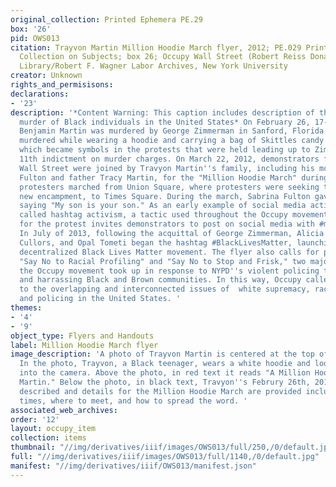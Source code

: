 ```yaml
---
original_collection: Printed Ephemera PE.29
box: '26'
pid: OWS013
citation: Trayvon Martin Million Hoodie March flyer, 2012; PE.029 Printed Ephemera
  Collection on Subjects; box 26; Occupy Wall Street (Robert Reiss Donation); Tamiment
  Library/Robert F. Wagner Labor Archives, New York University
creator: Unknown
rights_and_permisisons:
declarations:
- '23'
description: '*Content Warning: This caption includes description of the state sanctioned
  murder of Black individuals in the United States* On February 26, 17-year-old Travyon
  Benjamin Martin was murdered by George Zimmerman in Sanford, Florida. Trayvon was
  murdered while wearing a hoodie and carrying a bag of Skittles candy -- both of
  which became symbols in the protests that were held leading up to Zimmerman''s April
  11th indictment on murder charges. On March 22, 2012, demonstrators from Occupy
  Wall Street were joined by Travyon Martin''s family, including his mother Sabrina
  Fulton and father Tracy Martin, for the "Million Hoodie March" during which the
  protesters marched from Union Square, where protesters were seeking to set up a
  new encampment, to Times Square. During the march, Sabrina Fulton gave a speech
  saying "My son is your son." As an early example of social media activism, also
  called hashtag activism, a tactic used throughout the Occupy movement, the flyer
  for the protest invites demonstrators to post on social media with #millionhoodies.
  In July of 2013, following the acquittal of George Zimmerman, Alicia Garza, Patrisse
  Cullors, and Opal Tometi began the hashtag #BlackLivesMatter, launching the international,
  decentralized Black Lives Matter movement. The flyer also calls for protestors to
  "Say No to Racial Profiling" and "Say No to Stop and Frisk," two major issues that
  the Occupy movement took up in response to NYPD''s violent policing tactics of surveilling
  and harrassing Black and Brown communities. In this way, Occupy called attention
  to the overlapping and interconnected issues of  white supremacy, racialized violence,
  and policing in the United States. '
themes:
- '4'
- '9'
object_type: Flyers and Handouts
label: Million Hoodie March flyer
image_description: 'A photo of Trayvon Martin is centered at the top of a white page.
  In the photo, Trayvon, a Black teenager, wears a white hoodie and looks directly
  into the camera. Above the photo, in red text it reads "A Million Hoodies for Trayvon
  Martin." Below the photo, in black text, Travyon''s Februry 26th, 2012 murder is
  described and details for the Million Hoodie March are provided including dates,
  times, where to meet, and how to spread the word. '
associated_web_archives:
order: '12'
layout: occupy_item
collection: items
thumbnail: "//img/derivatives/iiif/images/OWS013/full/250,/0/default.jpg"
full: "//img/derivatives/iiif/images/OWS013/full/1140,/0/default.jpg"
manifest: "//img/derivatives/iiif/OWS013/manifest.json"
---
```

